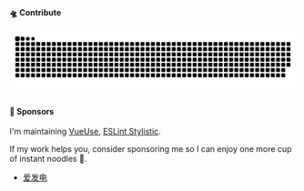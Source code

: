 #### 🛸 Contribute
<!--
<picture>
  <source
    media="(prefers-color-scheme: dark)"
    srcset="https://github-readme-stats.vercel.app/api?username=9romise&show_icons=true&theme=dark"
  />
  <source
    media="(prefers-color-scheme: light), (prefers-color-scheme: no-preference)"
    srcset="https://github-readme-stats.vercel.app/api?username=9romise&show_icons=true"
  />
  <img src="https://github-readme-stats.vercel.app/api?username=9romise&show_icons=true" align=right />
</picture>
-->
<picture>
  <source
    media="(prefers-color-scheme: dark)"
    srcset="./snk/github-snake-dark.svg"
  />
  <source
    media="(prefers-color-scheme: light), (prefers-color-scheme: no-preference)"
    srcset="./snk/github-snake.svg"
  />
  <img
    src="./snk/github-snake.svg"
    alt="github contribution grid snake animation"
  />
</picture>

#### 💖 Sponsors

I'm maintaining [VueUse](https://vueuse.org), [ESLint Stylistic](https://eslint.style).

If my work helps you, consider sponsoring me so I can enjoy one more cup of instant noodles 🍜.
- [爱发电](https://afdian.com/a/9romise)

